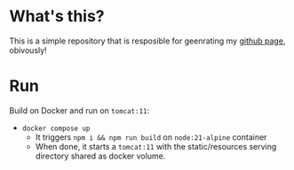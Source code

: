 # What's this?

This is a simple repository that is resposible for geenrating my [github page](https://yoga1290.github.io), obivously!

# Run

Build on Docker and run on `tomcat:11`:
+ `docker compose up`
   + It triggers `npm i && npm run build` on `node:21-alpine` container
   + When done, it starts a `tomcat:11` with the static/resources serving directory shared as docker volume.